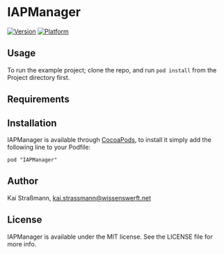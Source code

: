 # IAPManager

[![Version](http://cocoapod-badges.herokuapp.com/v/IAPManager/badge.png)](http://cocoadocs.org/docsets/IAPManager)
[![Platform](http://cocoapod-badges.herokuapp.com/p/IAPManager/badge.png)](http://cocoadocs.org/docsets/IAPManager)

## Usage

To run the example project; clone the repo, and run `pod install` from the Project directory first.

## Requirements

## Installation

IAPManager is available through [CocoaPods](http://cocoapods.org), to install
it simply add the following line to your Podfile:

    pod "IAPManager"

## Author

Kai Straßmann, kai.strassmann@wissenswerft.net

## License

IAPManager is available under the MIT license. See the LICENSE file for more info.

